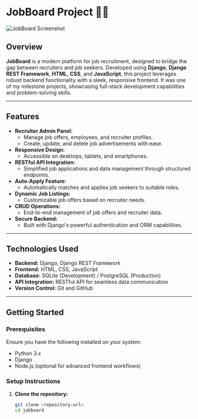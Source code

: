 # JobBoard Project 🏢💼

![JobBoard Screenshot](Capture_d’écran_2024-10-25_171315.jpg)  

## Overview

**JobBoard** is a modern platform for job recruitment, designed to bridge the gap between recruiters and job seekers. Developed using **Django**, **Django REST Framework**, **HTML**, **CSS**, and **JavaScript**, this project leverages robust backend functionality with a sleek, responsive frontend. It was one of my milestone projects, showcasing full-stack development capabilities and problem-solving skills.

---

## Features

- **Recruiter Admin Panel:**
  - Manage job offers, employees, and recruiter profiles.
  - Create, update, and delete job advertisements with ease.
- **Responsive Design:**  
  - Accessible on desktops, tablets, and smartphones.
- **RESTful API Integration:**
  - Simplified job applications and data management through structured endpoints.
- **Auto-Apply Feature:**
  - Automatically matches and applies job seekers to suitable roles.
- **Dynamic Job Listings:**
  - Customizable job offers based on recruiter needs.
- **CRUD Operations:**
  - End-to-end management of job offers and recruiter data.
- **Secure Backend:**  
  - Built with Django's powerful authentication and ORM capabilities.

---

## Technologies Used

- **Backend:** Django, Django REST Framework  
- **Frontend:** HTML, CSS, JavaScript  
- **Database:** SQLite (Development) / PostgreSQL (Production)  
- **API Integration:** RESTful API for seamless data communication  
- **Version Control:** Git and GitHub  

---

## Getting Started

### Prerequisites

Ensure you have the following installed on your system:
- Python 3.x
- Django
- Node.js (optional for advanced frontend workflows)

### Setup Instructions

1. **Clone the repository:**
   ```bash
   git clone <repository-url>
   cd jobboard
